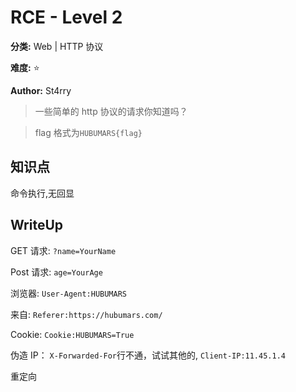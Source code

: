# RCE - Level 2

**分类:** Web | HTTP 协议

**难度:** ⭐

**Author:** St4rry

> 一些简单的 http 协议的请求你知道吗？

> flag 格式为`HUBUMARS{flag}`

## 知识点

命令执行,无回显

## WriteUp

GET 请求: `?name=YourName`

Post 请求: `age=YourAge`

浏览器: `User-Agent:HUBUMARS`

来自: `Referer:https://hubumars.com/`

Cookie: `Cookie:HUBUMARS=True`

伪造 IP： `X-Forwarded-For`行不通，试试其他的, `Client-IP:11.45.1.4`

重定向
